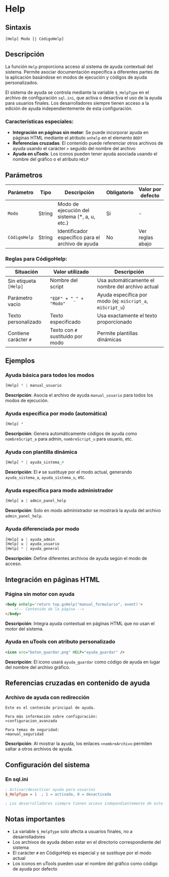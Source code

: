 # Help

## Sintaxis

```
[Help] Modo [| CódigoHelp]
```

## Descripción

La función `Help` proporciona acceso al sistema de ayuda contextual del sistema. Permite asociar documentación específica a diferentes partes de la aplicación basándose en modos de ejecución y códigos de ayuda personalizados.

El sistema de ayuda se controla mediante la variable `$_HelpType` en el archivo de configuración `sql.ini`, que activa o desactiva el uso de la ayuda para usuarios finales. Los desarrolladores siempre tienen acceso a la edición de ayuda independientemente de esta configuración.

### Características especiales:

- **Integración en páginas sin motor**: Se puede incorporar ayuda en páginas HTML mediante el atributo `onhelp` en el elemento `BODY`
- **Referencias cruzadas**: El contenido puede referenciar otros archivos de ayuda usando el carácter `>` seguido del nombre del archivo
- **Ayuda en uTools**: Los iconos pueden tener ayuda asociada usando el nombre del gráfico o el atributo `HELP`

## Parámetros

| Parámetro | Tipo | Descripción | Obligatorio | Valor por defecto |
|-----------|------|-------------|-------------|-------------------|
| `Modo` | String | Modo de ejecución del sistema (*, a, u, etc.) | Sí | - |
| `CódigoHelp` | String | Identificador específico para el archivo de ayuda | No | Ver reglas abajo |

### Reglas para CódigoHelp:

| Situación | Valor utilizado | Descripción |
|-----------|----------------|-------------|
| Sin etiqueta `[Help]` | Nombre del script | Usa automáticamente el nombre del archivo actual |
| Parámetro vacío | `"EDF" + "_" + "Modo"` | Ayuda específica por modo (ej: `miScript_a`, `miScript_u`) |
| Texto personalizado | Texto especificado | Usa exactamente el texto proporcionado |
| Contiene carácter `#` | Texto con `#` sustituido por modo | Permite plantillas dinámicas |

## Ejemplos

### Ayuda básica para todos los modos
```php
[Help] * | manual_usuario
```
**Descripción**: Asocia el archivo de ayuda `manual_usuario` para todos los modos de ejecución.

### Ayuda específica por modo (automática)
```php
[Help] *
```
**Descripción**: Genera automáticamente códigos de ayuda como `nombreScript_a` para admin, `nombreScript_u` para usuario, etc.

### Ayuda con plantilla dinámica
```php
[Help] * | ayuda_sistema_#
```
**Descripción**: El `#` se sustituye por el modo actual, generando `ayuda_sistema_a`, `ayuda_sistema_u`, etc.

### Ayuda específica para modo administrador
```php
[Help] a | admin_panel_help
```
**Descripción**: Solo en modo administrador se mostrará la ayuda del archivo `admin_panel_help`.

### Ayuda diferenciada por modo
```php
[Help] a | ayuda_admin
[Help] u | ayuda_usuario  
[Help] * | ayuda_general
```
**Descripción**: Define diferentes archivos de ayuda según el modo de acceso.

## Integración en páginas HTML

### Página sin motor con ayuda
```html
<body onhelp='return top.gsHelp("manual_formulario", event)'>
    <!-- Contenido de la página -->
</body>
```
**Descripción**: Integra ayuda contextual en páginas HTML que no usan el motor del sistema.

### Ayuda en uTools con atributo personalizado
```xml
<icon src="boton_guardar.png" HELP="ayuda_guardar" />
```
**Descripción**: El icono usará `ayuda_guardar` como código de ayuda en lugar del nombre del archivo gráfico.

## Referencias cruzadas en contenido de ayuda

### Archivo de ayuda con redirección
```
Este es el contenido principal de ayuda.

Para más información sobre configuración:
>configuracion_avanzada

Para temas de seguridad:
>manual_seguridad
```
**Descripción**: Al mostrar la ayuda, los enlaces `>nombreArchivo` permiten saltar a otros archivos de ayuda.

## Configuración del sistema

### En sql.ini
```ini
; Activar/desactivar ayuda para usuarios
$_HelpType = 1  ; 1 = activada, 0 = desactivada

; Los desarrolladores siempre tienen acceso independientemente de este valor
```

## Notas importantes

- La variable `$_HelpType` solo afecta a usuarios finales, no a desarrolladores
- Los archivos de ayuda deben estar en el directorio correspondiente del sistema
- El carácter `#` en CódigoHelp es especial y se sustituye por el modo actual
- Los iconos en uTools pueden usar el nombre del gráfico como código de ayuda por defecto